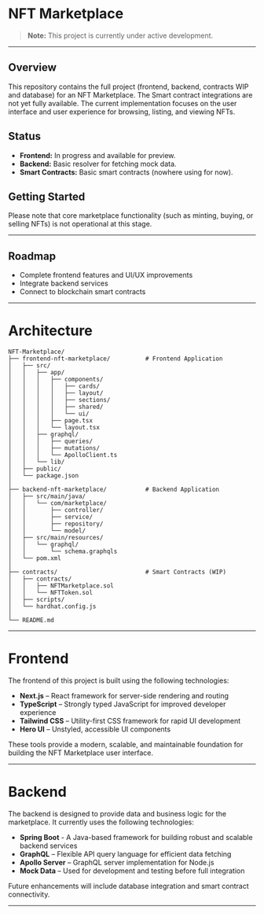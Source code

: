 # NFT Marketplace

> **Note:** This project is currently under active development.

---

## Overview

This repository contains the full project (frontend, backend, contracts WIP and database) for an NFT Marketplace. The Smart contract integrations are not yet fully available. The current implementation focuses on the user interface and user experience for browsing, listing, and viewing NFTs.

## Status

- **Frontend:** In progress and available for preview.
- **Backend:** Basic resolver for fetching mock data.
- **Smart Contracts:** Basic smart contracts (nowhere using for now).

## Getting Started

Please note that core marketplace functionality (such as minting, buying, or selling NFTs) is not operational at this stage.

---

## Roadmap

- Complete frontend features and UI/UX improvements
- Integrate backend services
- Connect to blockchain smart contracts

---

# Architecture

```
NFT-Marketplace/
├── frontend-nft-marketplace/          # Frontend Application
│   ├── src/
│   │   ├── app/
│   │   │   ├── components/
│   │   │   │   ├── cards/
│   │   │   │   ├── layout/
│   │   │   │   ├── sections/
│   │   │   │   ├── shared/
│   │   │   │   └── ui/
│   │   │   ├── page.tsx
│   │   │   └── layout.tsx
│   │   ├── graphql/
│   │   │   ├── queries/
│   │   │   ├── mutations/
│   │   │   └── ApolloClient.ts
│   │   └── lib/
│   ├── public/
│   └── package.json
│
├── backend-nft-marketplace/           # Backend Application
│   ├── src/main/java/
│   │   └── com/marketplace/
│   │       ├── controller/
│   │       ├── service/
│   │       ├── repository/
│   │       └── model/
│   ├── src/main/resources/
│   │   └── graphql/
│   │       └── schema.graphqls
│   └── pom.xml
│
├── contracts/                         # Smart Contracts (WIP)
│   ├── contracts/
│   │   ├── NFTMarketplace.sol
│   │   └── NFTToken.sol
│   ├── scripts/
│   └── hardhat.config.js
│
└── README.md
```

---

# Frontend
The frontend of this project is built using the following technologies:

- **Next.js** – React framework for server-side rendering and routing
- **TypeScript** – Strongly typed JavaScript for improved developer experience
- **Tailwind CSS** – Utility-first CSS framework for rapid UI development
- **Hero UI** – Unstyled, accessible UI components

These tools provide a modern, scalable, and maintainable foundation for building the NFT Marketplace user interface.

---

# Backend
The backend is designed to provide data and business logic for the marketplace. It currently uses the following technologies:

- **Spring Boot** - A Java-based framework for building robust and scalable backend services
- **GraphQL** – Flexible API query language for efficient data fetching
- **Apollo Server** – GraphQL server implementation for Node.js
- **Mock Data** – Used for development and testing before full integration

Future enhancements will include database integration and smart contract connectivity.

---